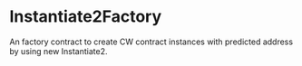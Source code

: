 # Instantiate2Factory
An factory contract to create CW contract instances with predicted address by using new Instantiate2.
